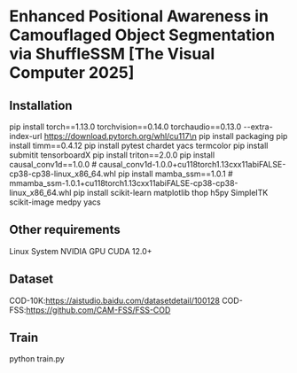 # Enhanced Positional Awareness in Camouflaged Object Segmentation via ShuffleSSM [The Visual Computer 2025]

## Installation
pip install torch==1.13.0 torchvision==0.14.0 torchaudio==0.13.0 --extra-index-url https://download.pytorch.org/whl/cu117\n
pip install packaging
pip install timm==0.4.12
pip install pytest chardet yacs termcolor
pip install submitit tensorboardX
pip install triton==2.0.0
pip install causal_conv1d==1.0.0  # causal_conv1d-1.0.0+cu118torch1.13cxx11abiFALSE-cp38-cp38-linux_x86_64.whl
pip install mamba_ssm==1.0.1  # mmamba_ssm-1.0.1+cu118torch1.13cxx11abiFALSE-cp38-cp38-linux_x86_64.whl
pip install scikit-learn matplotlib thop h5py SimpleITK scikit-image medpy yacs

## Other requirements
Linux System
NVIDIA GPU
CUDA 12.0+

## Dataset
COD-10K:https://aistudio.baidu.com/datasetdetail/100128
COD-FSS:https://github.com/CAM-FSS/FSS-COD


## Train
python train.py


